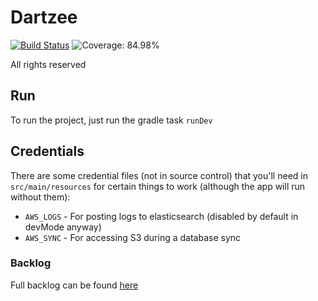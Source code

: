 # Dartzee

[![Build Status](https://github.com/alexburlton/Dartzee/workflows/CI/badge.svg)](https://github.com/alexburlton/dartzee/actions)
![Coverage: 84.98%](https://img.shields.io/badge/coverage-84.98%25-brightgreen)

All rights reserved

## Run

To run the project, just run the gradle task `runDev`

## Credentials

There are some credential files (not in source control) that you'll need in `src/main/resources` for certain things to work (although the app will run without them):

- `AWS_LOGS` - For posting logs to elasticsearch (disabled by default in devMode anyway)
- `AWS_SYNC` - For accessing S3 during a database sync

### Backlog
Full backlog can be found [here](https://trello.com/b/Plz8blWw/dartzee)
